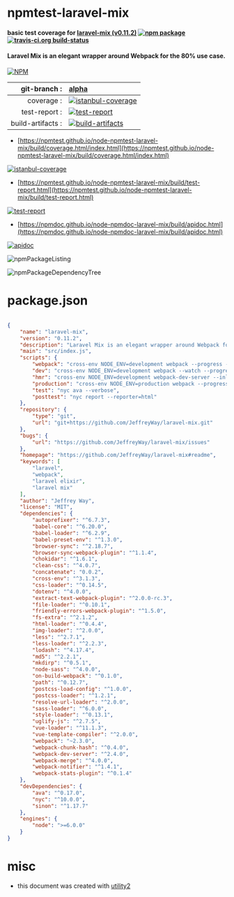 # npmtest-laravel-mix

#### basic test coverage for  [laravel-mix (v0.11.2)](https://github.com/JeffreyWay/laravel-mix#readme)  [![npm package](https://img.shields.io/npm/v/npmtest-laravel-mix.svg?style=flat-square)](https://www.npmjs.org/package/npmtest-laravel-mix) [![travis-ci.org build-status](https://api.travis-ci.org/npmtest/node-npmtest-laravel-mix.svg)](https://travis-ci.org/npmtest/node-npmtest-laravel-mix)

#### Laravel Mix is an elegant wrapper around Webpack for the 80% use case.

[![NPM](https://nodei.co/npm/laravel-mix.png?downloads=true&downloadRank=true&stars=true)](https://www.npmjs.com/package/laravel-mix)

| git-branch : | [alpha](https://github.com/npmtest/node-npmtest-laravel-mix/tree/alpha)|
|--:|:--|
| coverage : | [![istanbul-coverage](https://npmtest.github.io/node-npmtest-laravel-mix/build/coverage.badge.svg)](https://npmtest.github.io/node-npmtest-laravel-mix/build/coverage.html/index.html)|
| test-report : | [![test-report](https://npmtest.github.io/node-npmtest-laravel-mix/build/test-report.badge.svg)](https://npmtest.github.io/node-npmtest-laravel-mix/build/test-report.html)|
| build-artifacts : | [![build-artifacts](https://npmtest.github.io/node-npmtest-laravel-mix/glyphicons_144_folder_open.png)](https://github.com/npmtest/node-npmtest-laravel-mix/tree/gh-pages/build)|

- [https://npmtest.github.io/node-npmtest-laravel-mix/build/coverage.html/index.html](https://npmtest.github.io/node-npmtest-laravel-mix/build/coverage.html/index.html)

[![istanbul-coverage](https://npmtest.github.io/node-npmtest-laravel-mix/build/screenCapture.buildCi.browser.%252Ftmp%252Fbuild%252Fcoverage.lib.html.png)](https://npmtest.github.io/node-npmtest-laravel-mix/build/coverage.html/index.html)

- [https://npmtest.github.io/node-npmtest-laravel-mix/build/test-report.html](https://npmtest.github.io/node-npmtest-laravel-mix/build/test-report.html)

[![test-report](https://npmtest.github.io/node-npmtest-laravel-mix/build/screenCapture.buildCi.browser.%252Ftmp%252Fbuild%252Ftest-report.html.png)](https://npmtest.github.io/node-npmtest-laravel-mix/build/test-report.html)

- [https://npmdoc.github.io/node-npmdoc-laravel-mix/build/apidoc.html](https://npmdoc.github.io/node-npmdoc-laravel-mix/build/apidoc.html)

[![apidoc](https://npmdoc.github.io/node-npmdoc-laravel-mix/build/screenCapture.buildCi.browser.%252Ftmp%252Fbuild%252Fapidoc.html.png)](https://npmdoc.github.io/node-npmdoc-laravel-mix/build/apidoc.html)

![npmPackageListing](https://npmtest.github.io/node-npmtest-laravel-mix/build/screenCapture.npmPackageListing.svg)

![npmPackageDependencyTree](https://npmtest.github.io/node-npmtest-laravel-mix/build/screenCapture.npmPackageDependencyTree.svg)



# package.json

```json

{
    "name": "laravel-mix",
    "version": "0.11.2",
    "description": "Laravel Mix is an elegant wrapper around Webpack for the 80% use case.",
    "main": "src/index.js",
    "scripts": {
        "webpack": "cross-env NODE_ENV=development webpack --progress --hide-modules",
        "dev": "cross-env NODE_ENV=development webpack --watch --progress --hide-modules",
        "hmr": "cross-env NODE_ENV=development webpack-dev-server --inline --hot",
        "production": "cross-env NODE_ENV=production webpack --progress --hide-modules",
        "test": "nyc ava --verbose",
        "posttest": "nyc report --reporter=html"
    },
    "repository": {
        "type": "git",
        "url": "git+https://github.com/JeffreyWay/laravel-mix.git"
    },
    "bugs": {
        "url": "https://github.com/JeffreyWay/laravel-mix/issues"
    },
    "homepage": "https://github.com/JeffreyWay/laravel-mix#readme",
    "keywords": [
        "laravel",
        "webpack",
        "laravel elixir",
        "laravel mix"
    ],
    "author": "Jeffrey Way",
    "license": "MIT",
    "dependencies": {
        "autoprefixer": "^6.7.3",
        "babel-core": "^6.20.0",
        "babel-loader": "^6.2.9",
        "babel-preset-env": "^1.3.0",
        "browser-sync": "^2.18.7",
        "browser-sync-webpack-plugin": "^1.1.4",
        "chokidar": "^1.6.1",
        "clean-css": "^4.0.7",
        "concatenate": "0.0.2",
        "cross-env": "^3.1.3",
        "css-loader": "^0.14.5",
        "dotenv": "^4.0.0",
        "extract-text-webpack-plugin": "^2.0.0-rc.3",
        "file-loader": "^0.10.1",
        "friendly-errors-webpack-plugin": "^1.5.0",
        "fs-extra": "^2.1.2",
        "html-loader": "^0.4.4",
        "img-loader": "^2.0.0",
        "less": "^2.7.1",
        "less-loader": "^2.2.3",
        "lodash": "^4.17.4",
        "md5": "^2.2.1",
        "mkdirp": "^0.5.1",
        "node-sass": "^4.0.0",
        "on-build-webpack": "^0.1.0",
        "path": "^0.12.7",
        "postcss-load-config": "^1.0.0",
        "postcss-loader": "^1.2.1",
        "resolve-url-loader": "^2.0.0",
        "sass-loader": "^6.0.0",
        "style-loader": "^0.13.1",
        "uglify-js": "^2.7.5",
        "vue-loader": "^11.1.3",
        "vue-template-compiler": "^2.0.0",
        "webpack": "~2.3.0",
        "webpack-chunk-hash": "^0.4.0",
        "webpack-dev-server": "^2.4.0",
        "webpack-merge": "^4.0.0",
        "webpack-notifier": "^1.4.1",
        "webpack-stats-plugin": "^0.1.4"
    },
    "devDependencies": {
        "ava": "^0.17.0",
        "nyc": "^10.0.0",
        "sinon": "^1.17.7"
    },
    "engines": {
        "node": ">=6.0.0"
    }
}
```



# misc
- this document was created with [utility2](https://github.com/kaizhu256/node-utility2)
